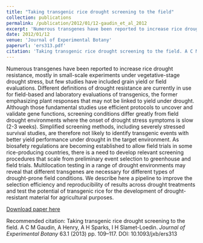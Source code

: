 ```yaml
---
title: "Taking transgenic rice drought screening to the field"
collection: publications
permalink: /publication/2012/01/12-gaudin_et_al_2012
excerpt: 'Numerous transgenes have been reported to increase rice drought resistance, mostly in small-scale experiments under vegetative-stage drought stress, but few studies have included grain yield or field evaluations. Different definitions of drought resistance are currently in use for field-based and laboratory evaluations of transgenics, the former emphasizing plant responses that may not be linked to yield under drought. Although those fundamental studies use efficient protocols to uncover and validate gene functions, screening conditions differ greatly from field drought environments where the onset of drought stress symptoms is slow (2-3 weeks). Simplified screening methods, including severely stressed survival studies, are therefore not likely to identify transgenic events with better yield performance under drought in the target environment. As biosafety regulations are becoming established to allow field trials in some rice-producing countries, there is a need to develop relevant screening procedures that scale from preliminary event selection to greenhouse and field trials. Multilocation testing in a range of drought environments may reveal that different transgenes are necessary for different types of drought-prone field conditions. We describe here a pipeline to improve the selection efficiency and reproducibility of results across drought treatments and test the potential of transgenic rice for the development of drought-resistant material for agricultural purposes.'
date: 2012/01/12
venue: 'Journal of Experimental Botany'
paperurl: 'ers313.pdf'
citation: 'Taking transgenic rice drought screening to the field. A C M Gaudin, A Henry, A H Sparks, I H Slamet-Loedin. <i>Journal of Experimental Botany</i> 63.1 (2013) pp. 109–117. DOI: 10.1093/jxb/ers313'
---
```

Numerous transgenes have been reported to increase rice drought resistance, mostly in small-scale experiments under vegetative-stage drought stress, but few studies have included grain yield or field evaluations. Different definitions of drought resistance are currently in use for field-based and laboratory evaluations of transgenics, the former emphasizing plant responses that may not be linked to yield under drought. Although those fundamental studies use efficient protocols to uncover and validate gene functions, screening conditions differ greatly from field drought environments where the onset of drought stress symptoms is slow (2-3 weeks). Simplified screening methods, including severely stressed survival studies, are therefore not likely to identify transgenic events with better yield performance under drought in the target environment. As biosafety regulations are becoming established to allow field trials in some rice-producing countries, there is a need to develop relevant screening procedures that scale from preliminary event selection to greenhouse and field trials. Multilocation testing in a range of drought environments may reveal that different transgenes are necessary for different types of drought-prone field conditions. We describe here a pipeline to improve the selection efficiency and reproducibility of results across drought treatments and test the potential of transgenic rice for the development of drought-resistant material for agricultural purposes.

[Download paper here](ers313.pdf)

Recommended citation: Taking transgenic rice drought screening to the field. A C M Gaudin, A Henry, A H Sparks, I H Slamet-Loedin. <i>Journal of Experimental Botany</i> 63.1 (2013) pp. 109–117. DOI: 10.1093/jxb/ers313